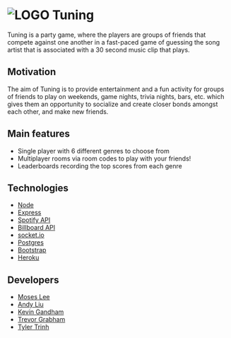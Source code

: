 # ![LOGO](public/img/logo/logo.png) Tuning

Tuning is a party game, where the players are groups of friends that compete against one another in a fast-paced game of guessing the song artist that is associated with a 30 second music clip that plays.


## Motivation
 The aim of Tuning is to provide entertainment and a fun activity for groups of friends to play on weekends, game nights, trivia nights, bars, etc. which gives them an opportunity to socialize and create closer bonds amongst each other, and make new friends.

## Main features

- Single player with 6 different genres to choose from
- Multiplayer rooms via room codes to play with your friends!
- Leaderboards recording the top scores from each genre

## Technologies
- [Node](https://nodejs.org/en/) 
- [Express](https://expressjs.com/)
- [Spotify API](https://developer.spotify.com/documentation/web-api/)
- [Billboard API](https://www.npmjs.com/package/billboard-top-100)
- [socket.io](https://socket.io/)
- [Postgres](https://www.postgresql.org/)
- [Bootstrap](https://getbootstrap.com/)
- [Heroku](https://www.heroku.com/)

## Developers

- [Moses Lee](https://github.com/MosesLee98) 
- [Andy Liu](https://github.com/AndyLiuCodes)
- [Kevin Gandham](https://github.com/kgandham1996)
- [Trevor Grabham](https://github.com/trevorgrabham)
- [Tyler Trinh](https://github.com/bvtrinh)
